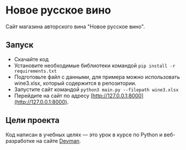 # Новое русское вино

Сайт магазина авторского вина "Новое русское вино".

## Запуск

- Скачайте код
- Установите необходимые библиотеки командой `pip install -r requirements.txt`
- Подготовьте файл с данными, для примера можно использовать wine3.xlsx, который содержится в репозитории.
- Запустите сайт командой `python3 main.py --filepath wine3.xlsx`
- Перейдите на сайт по адресу [http://127.0.0.1:8000](http://127.0.0.1:8000).

## Цели проекта

Код написан в учебных целях — это урок в курсе по Python и веб-разработке на сайте [Devman](https://dvmn.org).
